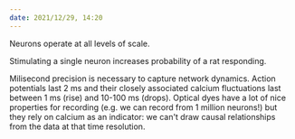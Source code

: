 ```yaml
---
date: 2021/12/29, 14:20
---
```


Neurons operate at all levels of scale.

Stimulating a single neuron increases probability of a rat responding.

Milisecond precision is necessary to capture network dynamics. Action potentials last 2 ms and their closely associated calcium fluctuations last between 1 ms (rise) and 10-100 ms (drops). Optical dyes have a lot of nice properties for recording (e.g. we can record from 1 million neurons!) but they rely on calcium as an indicator: we can't draw causal relationships from the data at that time resolution.